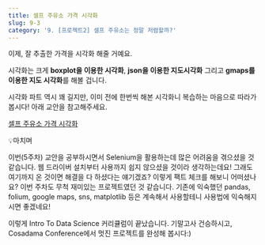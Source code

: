 ```yaml
---
title: 셀프 주유소 가격 시각화
slug: 9-3
category: '9. [프로젝트2] 셀프 주유소는 정말 저렴할까?'
---
```

이제, 잘 추출한 가격을 시각화 해줄 거예요. 

시각화는 크게 **boxplot을 이용한 시각화**, **json을 이용한 지도시각화** 그리고 **gmaps를 이용한 지도 시각화**를 해볼 겁니다. 

시각화 파트 역시 꽤 길지만, 이미 전에 한번씩 해본 시각화니 복습하는 마음으로 따라가봅시다! 아래 교안을 참고해주세요. 

[셀프 주유소 가격 시각화](https://github.com/Team-COSADAMA/Data-Science-Intro/blob/main/week5/9-3.ipynb)

💡마치며

이번(5주차) 교안을 공부하시면서 Selenium을 활용하는데 많은 어려움을 겪으셨을 것 같습니다. 웹 드라이버 설치부터 사용까지 쉽지 않으셨을 것이라 생각하는데요! 그래도 여기까지 온 것이면 해결을 다 하셨다는 얘기겠죠? 이렇게 팩트 체크를 해보니 어떠셨나요? 이번 주차도 무척 재미있는 프로젝트였던 것 같습니다. 기존에 익숙했던 pandas, folium, google maps, sns, matplotlib 등은 계속해서 사용할테니 사용법에 익숙해지시면 좋겠네요!

이렇게 Intro To Data Science 커리큘럼이 끝났습니다. 기말고사 건승하시고, Cosadama Conference에서 멋진 프로젝트를 완성해 봅시다:)
